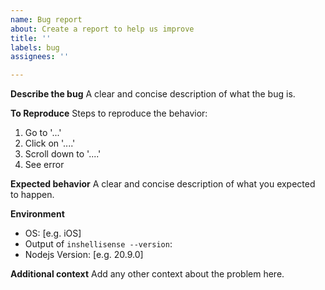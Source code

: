 ```yaml
---
name: Bug report
about: Create a report to help us improve
title: ''
labels: bug
assignees: ''

---
```


**Describe the bug**
A clear and concise description of what the bug is.

**To Reproduce**
Steps to reproduce the behavior:
1. Go to '...'
2. Click on '....'
3. Scroll down to '....'
4. See error

**Expected behavior**
A clear and concise description of what you expected to happen.

**Environment**
 - OS: [e.g. iOS]
 - Output of `inshellisense --version`: 
 - Nodejs Version: [e.g. 20.9.0]

**Additional context**
Add any other context about the problem here.
